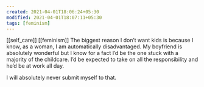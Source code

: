 ```yaml
---
created: 2021-04-01T18:06:24+05:30
modified: 2021-04-01T18:07:11+05:30
tags: [feminism]
---
```

[[self_care]]
[[feminism]]
 The biggest reason I don’t want kids is because I know, as a woman, I am automatically disadvantaged. My boyfriend is absolutely wonderful but I know for a fact I’d be the one stuck with a majority of the childcare. I’d be expected to take on all the responsibility and he’d be at work all day. 

I will absolutely never submit myself to that. 
